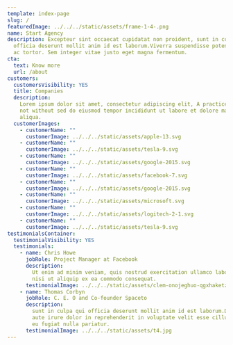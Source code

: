 ```yaml
---
template: index-page
slug: /
featuredImage: ../../../static/assets/frame-1-4-.png
name: Start Agency
description: Excepteur sint occaecat cupidatat non proident, sunt in culpa qui
  officia deserunt mollit anim id est laborum.Viverra suspendisse potenti nullam
  ac tortor. Sem integer vitae justo eget magna fermentum.
cta:
  text: Know more
  url: /about
customers:
  customersVisibility: YES
  title: Companies
  description:
    Lorem ipsum dolor sit amet, consectetur adipiscing elit, A practice
    not without sed do eiusmod tempor incididunt ut labore et dolore magna
    aliqua.
  customerImages:
    - customerName: ""
      customerImage: ../../../static/assets/apple-13.svg
    - customerName: ""
      customerImage: ../../../static/assets/tesla-9.svg
    - customerName: ""
      customerImage: ../../../static/assets/google-2015.svg
    - customerName: ""
      customerImage: ../../../static/assets/facebook-7.svg
    - customerName: ""
      customerImage: ../../../static/assets/google-2015.svg
    - customerName: ""
      customerImage: ../../../static/assets/microsoft.svg
    - customerName: ""
      customerImage: ../../../static/assets/logitech-2-1.svg
    - customerName: ""
      customerImage: ../../../static/assets/tesla-9.svg
testimonialsContainer:
  testimonialVisibility: YES
  testimonials:
    - name: Chris Howe
      jobRole: Project Manager at Facebook
      description:
        Ut enim ad minim veniam, quis nostrud exercitation ullamco laboris
        nisi ut aliquip ex ea commodo consequat.
      testimonialImage: ../../../static/assets/clem-onojeghuo-qgxhaketzsy-unsplash.jpg
    - name: Thomas Corbyn
      jobRole: C. E. O and Co-founder Spaceto
      description:
        sunt in culpa qui officia deserunt mollit anim id est laborum.Duis
        aute irure dolor in reprehenderit in voluptate velit esse cillum dolore
        eu fugiat nulla pariatur.
      testimonialImage: ../../../static/assets/t4.jpg
---
```

